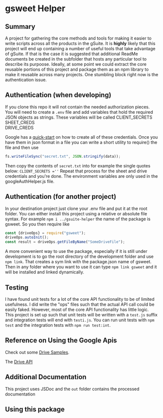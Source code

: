 # gsweet Helper

## Summary

A project for gathering the core methods and tools for making it easier to write scripts across all the products in the gSuite. It is **highly** likely that this project will end up containing a number of useful tools that take advantage of gSuite. If that is the case it is suggested that additional ReadMe documents be created in the subfolder that hosts any particular tool to describe its purpoose. Ideally, at some point we could extract the core reusable portions of this project and package them as an npm library to make it reusable across many projects. One stumbling block right now is the authentication issue. 

## Authentication (when developing)

If you clone this repo it will not contain the needed authorization pieces. You will need to create a `.env` file and add variables that hold the required JSON objects as strings. These variables will be called
CLIENT_SECRETS  
SHEET_CREDS  
DRIVE_CREDS  

Google has a [quick-start](https://developers.google.com/sheets/api/quickstart/nodejs) on how to create all of these credentials. Once you have them in json format in a file you can write a short utility to require() the file and then use 

```javascript
fs.writeFileSync("secret.txt", JSON.stringify(data));  
```

Then copy the contents of `secret.txt` into for example the single quotes below:
`CLIENT_SECRETS =''`
Repeat that process for the sheet and drive credentials and you're done. The environment variables are only used in the googleAuthHelper.js file.  

## Authentication (for another project)

In your destination project just clone your .env file and put it at the root folder. 
You can either install this project using a relative or absolute file syntax. For example
`npm i ../gsuite-helper`
the name of the package is gsweet. So you then require like

```javascript
const {driveOps} = require("gsweet");
driveOps.autoInit();
const result = driveOps.getFileByName("SomeDriveFile");
```

A more convenient way to use the package, especially if it is still under development is to go the root directory of the development folder and use `npm link`. That creates a sym link with the package.json name of gsweet. Then in any folder where you want to use it can type
`npm link gsweet` and it will be installed and linked dynamically.  

## Testing

I have found unit tests for a lot of the core API functionality to be of limited usefulness. I did write the "ops" files such that the actual API call could be easily faked. However, most of the core API functionality has little  logic. This project is set up such that unit tests will be written with a `test.js` suffix and integration tests will end with `testi.js`. You can run unit tests with `npm test` and the integration tests with `npm run test:int`. 

## Reference on Using the Google Apis

Check out some [Drive Samples](https://github.com/googleapis/google-api-nodejs-client/tree/master/samples/drive). 

The [Drive API](https://developers.google.com/drive/api/v3/folder) 

## Additional Documentation

This project uses JSDoc and the `out` folder contains the processed documentation

## Using this package

